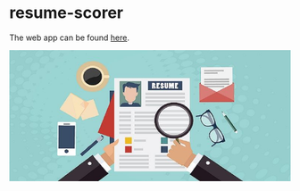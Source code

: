 # resume-scorer
The web app can be found [here](https://antoinerahal-resume-scorer-main-rzzew6.streamlitapp.com).

![banner](./image/1554726063109.jpg)
